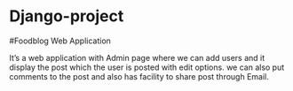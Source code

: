 # Django-project
#Foodblog  Web Application

It’s a web application with Admin page where we can add users and it display the post which the user is posted  with edit options. we can also put comments to the post and also has facility to share post through Email.
